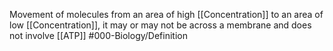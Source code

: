 Movement of molecules from an area of high [[Concentration]] to an area of low [[Concentration]], it may or may not be across a membrane and does not involve [[ATP]]
#000-Biology/Definition 